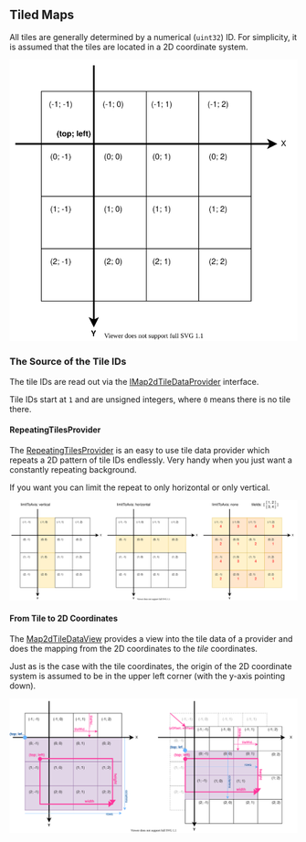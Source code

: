 
## Tiled Maps

All tiles are generally determined by a numerical (`uint32`) ID.
For simplicity, it is assumed that the tiles are located in a 2D coordinate system.

![the tile coordinates system](./tile-coordinates.svg)

### The Source of the Tile IDs

The tile IDs are read out via the [IMap2dTileDataProvider](IMap2dTileDataProvider.ts) interface.

Tile IDs start at `1` and are unsigned integers, where `0` means there is no tile there.

#### RepeatingTilesProvider

The [RepeatingTilesProvider](./RepeatingTilesProvider.ts) is an easy to use tile data provider which repeats a 2D pattern of tile IDs endlessly.
Very handy when you just want a constantly repeating background.

If you want you can limit the repeat to only horizontal or only vertical.

![repeating-tiles-provider cheat-sheet](./RepeatingTilesProvider.svg)

#### From Tile to 2D Coordinates

The [Map2dTileDataView](./Map2dTileDataView.ts) provides a view into the tile data of a provider and does the mapping from the 2D coordinates to the _tile_ coordinates.

Just as is the case with the tile coordinates, the origin of the 2D coordinate system
is assumed to be in the upper left corner (with the y-axis pointing down).

![map2d-tile-data-view cheat-sheet](./Map2dTileDataView.svg)
